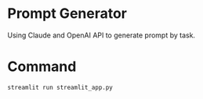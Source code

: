 # Prompt Generator
Using Claude and OpenAI API to generate prompt by task.

# Command
```
streamlit run streamlit_app.py
```